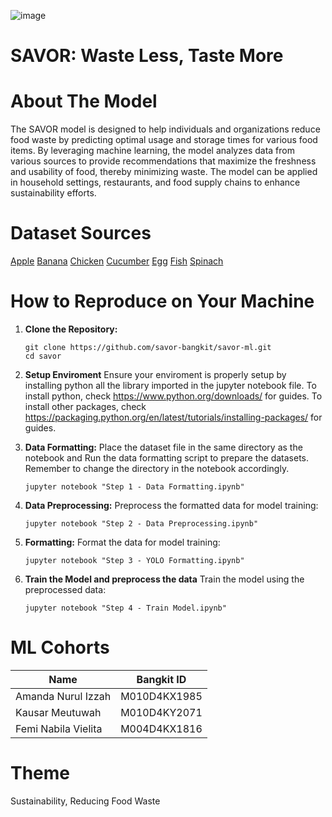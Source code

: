 ![image](https://github.com/savor-bangkit/savor-ml/assets/67036164/3f425e73-8821-465d-a006-c5ec95c1d4e8)

# SAVOR: Waste Less, Taste More

# About The Model
The SAVOR model is designed to help individuals and organizations reduce food waste by predicting optimal usage and storage times for various food items. By leveraging machine learning, the model analyzes data from various sources to provide recommendations that maximize the freshness and usability of food, thereby minimizing waste. The model can be applied in household settings, restaurants, and food supply chains to enhance sustainability efforts.

# Dataset Sources
[Apple](URL)
[Banana](URL)
[Chicken](URL)
[Cucumber](URL)
[Egg](URL)
[Fish](URL)
[Spinach](URL)


# How to Reproduce on Your Machine
1. **Clone the Repository:**
   ```
   git clone https://github.com/savor-bangkit/savor-ml.git
   cd savor
   ```

2. **Setup Enviroment**
   Ensure your enviroment is properly setup by installing python all the library imported in the jupyter notebook file.
   To install python, check https://www.python.org/downloads/ for guides.
   To install other packages, check https://packaging.python.org/en/latest/tutorials/installing-packages/ for guides.

3. **Data Formatting:**
   Place the dataset file in the same directory as the notebook and Run the data formatting script to prepare the datasets. Remember to change the directory in the notebook accordingly. 
   ```
   jupyter notebook "Step 1 - Data Formatting.ipynb"
   ```

4. **Data Preprocessing:**
   Preprocess the formatted data for model training:
   ```
   jupyter notebook "Step 2 - Data Preprocessing.ipynb"
   ```

5. **Formatting:**
   Format the data for model training:
   ```
   jupyter notebook "Step 3 - YOLO Formatting.ipynb"
   ```

6. **Train the Model and preprocess the data**
   Train the model using the preprocessed data:
   ```
   jupyter notebook "Step 4 - Train Model.ipynb"
   ```



# ML Cohorts

| Name | Bangkit ID |  
|----------|----------|
| Amanda Nurul Izzah | M010D4KX1985 |
| Kausar Meutuwah | M010D4KY2071 |
| Femi Nabila Vielita | M004D4KX1816 |


# Theme
Sustainability, Reducing Food Waste
